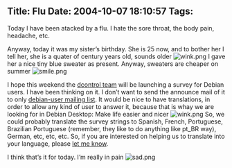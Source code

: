 Title: Flu
Date: 2004-10-07 18:10:57
Tags: 
---
<p>Today I have been atacked by a flu. I hate the sore throat, the body pain, headache, etc.</p>

<p>Anyway, today it was my sister’s birthday. She is 25 now, and to bother her I tell her, she is a quater of century years old, sounds older <img alt="wink.png" src="http://web.archive.org/web/20041018111240/http://www.damog.net/images/emoticons/wink.png"/> I gave her a nice tiny blue sweater as present. Anyway, sweaters are cheaper on summer <img alt="smile.png" src="http://web.archive.org/web/20041018111240/http://www.damog.net/images/emoticons/smile.png"/></p>

<p>I hope this weekend the <a href="http://web.archive.org/web/20041018111240/http://debcontrol.alioth.debian.org/">dcontrol team</a> will be launching a survey for Debian users. I have been thinking on it. I don’t want to send the announce mail of it to only <a href="mailto:debian-user_at_lists_dot_debian_dot_org">debian-user mailing list</a>. It would be nice to have translations, in order to allow any kind of user to answer it, because that is whay we are looking for in Debian Desktop: Make life easier and nicer <img alt="wink.png" src="http://web.archive.org/web/20041018111240/http://www.damog.net/images/emoticons/wink.png"/> So, we could probably translate the survey strings to Spanish, French, Portuguese, Brazilian Portuguese (remember, they like to do anything like pt_BR way), German, etc, etc, etc. So, if you are interested on helping us to translate into your language, please <a href="mailto:damog_at_damog_dot_net">let me know</a>.</p>

<p>I think that’s it for today. I’m really in pain <img alt="sad.png" src="http://web.archive.org/web/20041018111240/http://www.damog.net/images/emoticons/sad.png"/></p>
